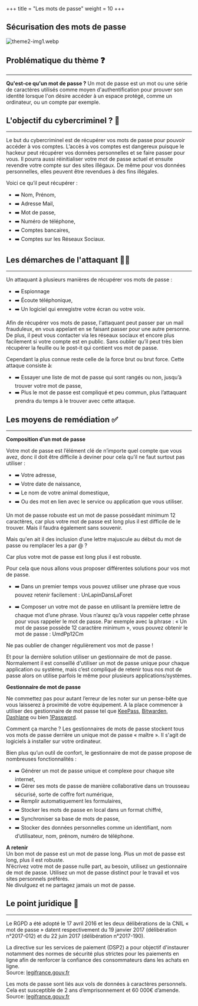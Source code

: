 +++
title = "Les mots de passe"
weight = 10
+++

## Sécurisation des mots de passe

![theme2-img1.webp](https://cybersafe-dls.fr/t2-img/theme2-img1.webp)



## Problématique du thème ❓
---

**Qu'est-ce qu'un mot de passe ?**
Un mot de passe est un mot ou une série de caractères utilisés comme moyen d'authentification pour prouver son identité lorsque l'on désire accéder à un espace protégé, comme un ordinateur, ou un compte par exemple.


## L'objectif du cybercriminel ? 🎯
---

Le but du cybercriminel est de récupérer vos mots de passe pour pouvoir accéder à vos comptes. L’accès à vos comptes est dangereux puisque le hackeur peut récupérer vos données personnelles et se faire passer pour vous. Il pourra aussi réinitialiser votre mot de passe actuel et ensuite revendre votre compte sur des sites illégaux. De même pour vos données personnelles, elles peuvent être revendues à des fins illégales.

Voici ce qu’il peut récupérer :

- ➡️ Nom, Prénom,
- ➡️ Adresse Mail,
- ➡️ Mot de passe,
- ➡️ Numéro de téléphone,
- ➡️ Comptes bancaires,
- ➡️ Comptes sur les Réseaux Sociaux.


## Les démarches de l'attaquant 👨‍💻
---

Un attaquant à plusieurs manières de récupérer vos mots de passe :

- ➡️ Espionnage
- ➡️ Écoute téléphonique,
- ➡️ Un logiciel qui enregistre votre écran ou votre voix. 

Afin de récupérer vos mots de passe, l'attaquant peut passer par un mail frauduleux, en vous appelant en se faisant passer pour une autre personne. 
De plus, il peut vous contacter via les réseaux sociaux et encore plus facilement si votre compte est en public. 
Sans oublier qu’il peut très bien récupérer la feuille ou le post-it qui contient vos mot de passe.

Cependant la plus connue reste celle de la force brut ou brut force. 
Cette attaque consiste à: 
- ➡️ Essayer une liste de mot de passe qui sont rangés ou non, jusqu’à trouver votre mot de passe,
- ➡️ Plus le mot de passe est compliqué et peu commun, plus l’attaquant prendra du temps à le trouver avec cette attaque. 


## Les moyens de remédiation ✅
---

**Composition d’un mot de passe**

Votre mot de passe est l’élément clé de n’importe quel compte que vous avez, donc il doit être difficile à deviner pour cela qu’il ne faut surtout pas utiliser :
- ➡️ Votre adresse,
- ➡️ Votre date de naissance,
- ➡️ Le nom de votre animal domestique,
- ➡️ Ou des mot en lien avec le service ou application que vous utiliser.  

Un mot de passe robuste est un mot de passe possédant minimum 12 caractères, car plus votre mot de passe est long plus il est difficile de le trouver. Mais il faudra également sans souvenir.
 
Mais qu'en ait il des inclusion d’une lettre majuscule au début du mot de passe ou remplacer les a par @ ?
 
 
Car plus votre mot de passe est long plus il est robuste.
 
Pour cela que nous allons vous proposer différentes solutions pour vos mot de passe.
 
- ➡️ Dans un premier temps vous pouvez utiliser une phrase que vous pouvez retenir facilement : UnLapinDansLaForet
 
- ➡️ Composer un votre mot de passe en utilisant la première lettre de chaque mot d’une phrase. Vous n’aurez qu’à vous rappeler cette phrase pour vous rappeler le mot de passe. Par exemple avec la phrase : « Un mot de passe possède 12 caractère minimum », vous pouvez obtenir le mot de passe : UmdPp12Cm  

Ne pas oublier de changer régulièrement vos mot de passe !  

 
Et pour la dernière solution utiliser un gestionnaire de mot de passe.  
Normalement il est conseillé d'utiliser un mot de passe unique pour chaque application ou système, mais c’est compliqué de retenir tous nos mot de passe alors on utilise parfois le même pour plusieurs applications/systèmes.

**Gestionnaire de mot de passe**

Ne commettez pas pour autant l’erreur de les noter sur un pense-bête que vous laisserez à proximité de votre équipement. A la place commencer à utiliser des gestionnaire de mot passe tel que [KeePass](https://keepass.info/), [Bitwarden](https://bitwarden.com/), [Dashlane](https://www.dashlane.com/) ou bien [1Password](https://1password.com/).  

Comment ça marche ? Les gestionnaires de mots de passe stockent tous vos mots de passe derrière un unique mot de passe « maître ». Il s'agit de logiciels à installer sur votre ordinateur.  

Bien plus qu’un outil de confort, le gestionnaire de mot de passe propose de nombreuses fonctionnalités :
- ➡️ Générer un mot de passe unique et complexe pour chaque site internet,
- ➡️ Gérer ses mots de passe de manière collaborative dans un trousseau sécurisé, sorte de coffre fort numérique,
- ➡️ Remplir automatiquement les formulaires,
- ➡️ Stocker les mots de passe en local dans un format chiffré,
- ➡️ Synchroniser sa base de mots de passe,
- ➡️ Stocker des données personnelles comme un identifiant, nom d’utilisateur, nom, prénom, numéro de téléphone.

**A retenir**  
Un bon mot de passe est un mot de passe long. Plus un mot de passe est long, plus il est robuste.  
N’écrivez votre mot de passe nulle part, au besoin, utilisez un gestionnaire de mot de passe.
Utilisez un mot de passe distinct pour le travail et vos sites personnels préférés.  
Ne divulguez et ne partagez jamais un mot de passe.


## Le point juridique 📘
---

Le RGPD a été adopté le 17 avril 2016 et les deux délibérations de la CNIL « mot de passe » datent respectivement du 19 janvier 2017 (délibération n°2017-012) et du 22 juin 2017 (délibération n°2017-190).  

La directive sur les services de paiement (DSP2) a pour objectif d'instaurer notamment des normes de sécurité plus strictes pour les paiements en ligne afin de renforcer la confiance des consommateurs dans les achats en ligne.  
Source: [legifrance.gouv.fr](https://www.legifrance.gouv.fr/jorf/id/JORFTEXT000031878407/)  

Les mots de passe sont liés aux vols de données à caractères personnels. Cela est susceptible de 2 ans d’emprisonnement et 60 000€ d’amende.  
Source: [legifrance.gouv.fr](https://www.legifrance.gouv.fr/codes/article_lc/LEGIARTI000030939438)  
